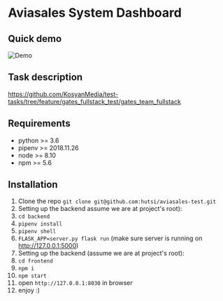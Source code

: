 # Aviasales System Dashboard

## Quick demo
![Demo](https://github.com/hutsi/aviasales-test/blob/master/demo.gif)

## Task description
https://github.com/KosyanMedia/test-tasks/tree/feature/gates_fullstack_test/gates_team_fullstack

## Requirements

- python >= 3.6
- pipenv >= 2018.11.26
- node >= 8.10
- npm >= 5.6

## Installation

1. Clone the repo `git clone git@github.com:hutsi/aviasales-test.git`
2. Setting up the backend assume we are at project's root):
  1. `cd backend`
  2. `pipenv install`
  3. `pipenv shell`
  4. `FLASK_APP=server.py flask run` (make sure server is running on http://127.0.0.1:5000)  
3. Setting up the backend (assume we are at project's root):
  1. `cd frontend`
  2. `npm i`
  3. `npm start`
  4. open `http://127.0.0.1:8030` in browser
4. enjoy :)

